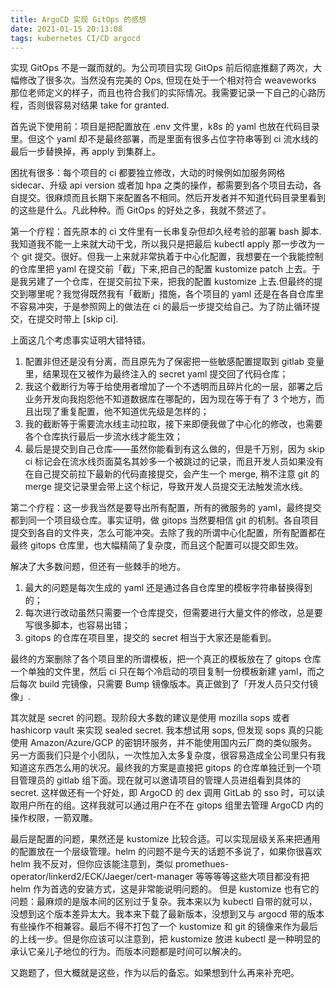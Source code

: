 ```yaml
---
title: ArgoCD 实现 GitOps 的感想
date: 2021-01-15 20:13:08
tags: kubernetes CI/CD argocd
---
```


实现 GitOps 不是一蹴而就的。为公司项目实现 GitOps 前后彻底推翻了两次，大幅修改了很多次。当然没有完美的 Ops, 但现在处于一个相对符合 weaveworks 那位老师定义的样子，而且也符合我们的实际情况。我需要记录一下自己的心路历程，否则很容易对结果 take for granted.

首先说下使用前：项目是把配置放在 .env 文件里，k8s 的 yaml 也放在代码目录里。但这个 yaml 却不是最终部署，而是里面有很多占位字符串等到 ci 流水线的最后一步替换掉，再 apply 到集群上。

困扰有很多：每个项目的 ci 都要独立修改，大动的时候例如加服务网格 sidecar、升级 api version 或者加 hpa 之类的操作，都需要到各个项目去动，各自提交。很麻烦而且长期下来配置各不相同。然后开发者并不知道代码目录里看到的这些是什么。凡此种种。而 GitOps 的好处之多，我就不赘述了。

第一个疗程：首先原本的 ci 文件里有一长串复杂但却久经考验的部署 bash 脚本. 我知道我不能一上来就大动干戈，所以我只是把最后 kubectl apply 那一步改为一个 git 提交。很好。但我一上来就非常执着于中心化配置，我想要在一个我能控制的仓库里把 yaml 在提交前「截」下来,把自己的配置 kustomize patch 上去。于是我另建了一个仓库，在提交前拉下来，把我的配置 kustomize 上去.但最终的提交到哪里呢？我觉得既然我有「截断」措施，各个项目的 yaml 还是在各自仓库里不容易冲突，于是参照网上的做法在 ci 的最后一步提交给自己。为了防止循环提交，在提交时带上 [skip ci].

上面这几个考虑事实证明大错特错。
1. 配置非但还是没有分离，而且原先为了保密把一些敏感配置提取到 gitlab 变量里，结果现在又被作为最终注入的 secret yaml 提交回了代码仓库；
2. 我这个截断行为等于给使用者增加了一个不透明而且碎片化的一层，部署之后业务开发向我抱怨他不知道数据库在哪配的，因为现在等于有了 3 个地方，而且出现了重复配置，他不知道优先级是怎样的；
3. 我的截断等于需要流水线主动拉取，接下来即便我做了中心化的修改，也需要各个仓库执行最后一步流水线才能生效；
4. 最后是提交到自己仓库——虽然你能看到有这么做的，但是千万别，因为 skip ci 标记会在流水线页面莫名其妙多一个被跳过的记录，而且开发人员如果没有在自己提交前拉下最新的代码直接提交，会产生一个 merge, 稍不注意 git 的 merge 提交记录里会带上这个标记，导致开发人员提交无法触发流水线。

第二个疗程：这一步我当然是要导出所有配置，所有的微服务的 yaml，最终提交都到同一个项目级仓库。事实证明，做 gitops 当然要相信 git 的机制。各自项目提交到各自的文件夹，怎么可能冲突。去除了我的所谓中心化配置，所有配置都在最终 gitops 仓库里，也大幅精简了复杂度，而且这个配置可以提交即生效。

解决了大多数问题，但还有一些棘手的地方。
1. 最大的问题是每次生成的 yaml 还是通过各自仓库里的模板字符串替换得到的；
2. 每次进行改动虽然只需要一个仓库提交，但需要进行大量文件的修改，总是要写很多脚本，也容易出错；
3. gitops 的仓库在项目里，提交的 secret 相当于大家还是能看到。

最终的方案删除了各个项目里的所谓模板，把一个真正的模板放在了 gitops 仓库一个单独的文件里，然后 ci 只在每个冷启动的项目复制一份模板新建 yaml，而之后每次 build 完镜像，只需要 Bump 镜像版本。真正做到了「开发人员只交付镜像」.

其次就是 secret 的问题。现阶段大多数的建议是使用 mozilla sops 或者 hashicorp vault 来实现 sealed secret. 我本想试用 sops, 但发现 sops 真的只能使用 Amazon/Azure/GCP 的密钥环服务，并不能使用国内云厂商的类似服务。另一方面我们只是个小团队，一次性加入太多复杂度，很容易造成全公司里只有我知道这东西怎么用的状况。最终我的方案是直接把 gitops 的仓库单独迁到一个项目管理员的 gitlab 组下面。现在就可以邀请项目的管理人员进组看到具体的 secret. 这样做还有一个好处，即 ArgoCD 的 dex 调用 GitLab 的 sso 时，可以读取用户所在的组。这样我就可以通过用户在不在 gitops 组里去管理 ArgoCD 内的操作权限，一箭双雕。

最后是配置的问题，果然还是 kustomize 比较合适。可以实现层级关系来把通用的配置放在一个层级管理。helm 的问题不是今天的话题不多说了，如果你很喜欢 helm 我不反对，但你应该能注意到，类似 promethues-operator/linkerd2/ECK/Jaeger/cert-manager 等等等等这些大项目都没有把 helm 作为首选的安装方式，这是非常能说明问题的。
但是 kustomize 也有它的问题：最麻烦的是版本间的区别过于复杂。我本来以为 kubectl 自带的就可以，没想到这个版本差异太大。我本来下载了最新版本，没想到又与 argocd 带的版本有些操作不相兼容。最后不得不打包了一个 kustomize 和 git 的镜像来作为最后的上线一步。但是你应该可以注意到，把 kustomize 放进 kubectl 是一种明显的承认它亲儿子地位的行为。而版本问题都是时间可以解决的。

又跑题了，但大概就是这些，作为以后的备忘。如果想到什么再来补充吧。
